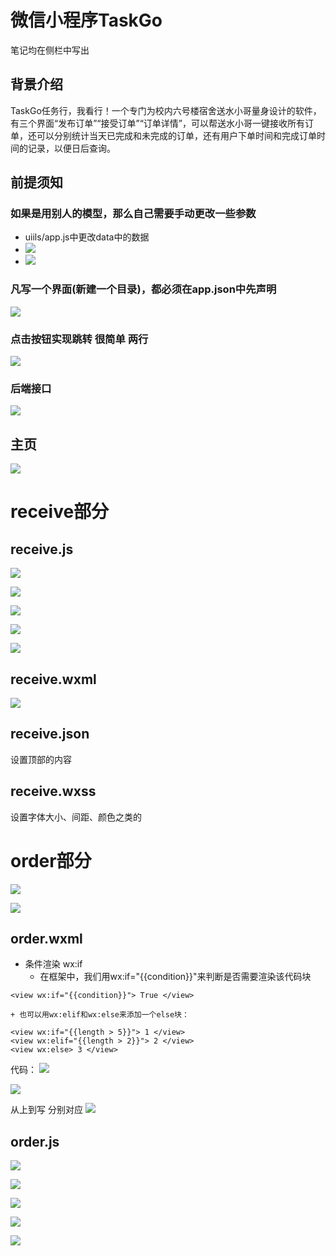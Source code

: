 # 微信小程序TaskGo

笔记均在侧栏中写出

## 背景介绍

TaskGo任务行，我看行！一个专门为校内六号楼宿舍送水小哥量身设计的软件，有三个界面“发布订单”“接受订单”“订单详情”，可以帮送水小哥一键接收所有订单，还可以分别统计当天已完成和未完成的订单，还有用户下单时间和完成订单时间的记录，以便日后查询。

## 前提须知

### 如果是用别人的模型，那么自己需要手动更改一些参数

+ uiils/app.js中更改data中的数据
+ ![](http://oz3rf0wt0.bkt.clouddn.com/18-1-1/85076351.jpg)
+ ![](http://oz3rf0wt0.bkt.clouddn.com/18-1-1/98129041.jpg)

### 凡写一个界面(新建一个目录)，都必须在app.json中先声明

![](http://oz3rf0wt0.bkt.clouddn.com/18-1-1/74752419.jpg)

### 点击按钮实现跳转 很简单 两行

![](http://oz3rf0wt0.bkt.clouddn.com/18-1-1/22014622.jpg)

### 后端接口

![](http://leaf.marklux.cn/api/doc/38)

## 主页

![](http://oz3rf0wt0.bkt.clouddn.com/18-1-1/80897542.jpg)

# receive部分

## receive.js

![](http://oz3rf0wt0.bkt.clouddn.com/18-1-1/16544842.jpg)

![](http://oz3rf0wt0.bkt.clouddn.com/18-1-1/65893149.jpg)

![](http://oz3rf0wt0.bkt.clouddn.com/18-1-1/79357868.jpg)

![](http://oz3rf0wt0.bkt.clouddn.com/18-1-1/1441934.jpg)

![](http://oz3rf0wt0.bkt.clouddn.com/18-1-1/67349566.jpg)

## receive.wxml

![](http://oz3rf0wt0.bkt.clouddn.com/18-1-1/15520609.jpg)

## receive.json

设置顶部的内容

## receive.wxss

设置字体大小、间距、颜色之类的

# order部分

![](http://oz3rf0wt0.bkt.clouddn.com/18-1-2/55540192.jpg)

![](http://oz3rf0wt0.bkt.clouddn.com/18-1-2/62294354.jpg)

## order.wxml

+ 条件渲染 wx:if
	+ 在框架中，我们用wx:if="{{condition}}"来判断是否需要渲染该代码块
```
<view wx:if="{{condition}}"> True </view>
```
	+ 也可以用wx:elif和wx:else来添加一个else块：
```
<view wx:if="{{length > 5}}"> 1 </view>
<view wx:elif="{{length > 2}}"> 2 </view>
<view wx:else> 3 </view>
```

代码：
![](http://oz3rf0wt0.bkt.clouddn.com/18-1-2/35107690.jpg)


![](http://oz3rf0wt0.bkt.clouddn.com/18-1-2/63004418.jpg)

从上到写 分别对应
![](http://oz3rf0wt0.bkt.clouddn.com/18-1-2/56900710.jpg)

## order.js

![](http://oz3rf0wt0.bkt.clouddn.com/18-1-2/55658059.jpg)

![](http://oz3rf0wt0.bkt.clouddn.com/18-1-2/78127052.jpg)

![](http://oz3rf0wt0.bkt.clouddn.com/18-1-2/56398708.jpg)


![](http://oz3rf0wt0.bkt.clouddn.com/18-1-2/75951170.jpg)

![](http://oz3rf0wt0.bkt.clouddn.com/18-1-2/6654953.jpg)